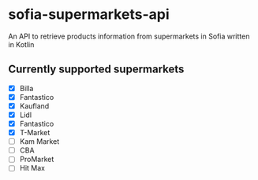 # sofia-supermarkets-api
An API to retrieve products information from supermarkets in Sofia written in Kotlin

## Currently supported supermarkets

- [x] Billa
- [x] Fantastico
- [x] Kaufland
- [x] Lidl
- [x] Fantastico
- [x] T-Market
- [ ] Kam Market
- [ ] CBA
- [ ] ProMarket
- [ ] Hit Max
